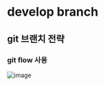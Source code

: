 # develop branch

## git 브랜치 전략 
### git flow 사용
![image](https://github.com/user-attachments/assets/c6ed31e9-cb73-4032-ad10-c9732ae636ce)
